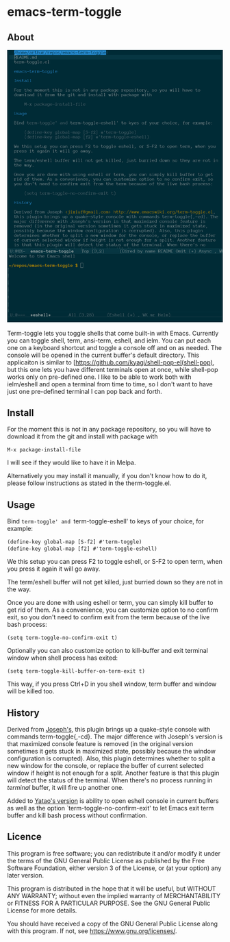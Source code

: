 # emacs-term-toggle

## About

![Screenshot:](term-toggle.png)

Term-toggle lets you toggle shells that come built-in with Emacs. Currently you can toggle shell, term, ansi-term, eshell, and ielm. You can put each one on a keyboard shortcut and toggle a console off and on as needed. The console will be
opened in the current buffer's default directory. This applicaiton is similar to [https://github.com/kyagi/shell-pop-el(shell-pop), but this one lets you have different terminals open at once, while shell-pop works only on pre-defined
one. I like to be able to work both with ielm/eshell and open a terminal from time to time, so I don't want to have just one pre-defined terminal I can pop back and forth.

## Install

For the moment this is not in any package repository, so you will have to download it from the git and install with package with

    M-x package-install-file

I will see if they would like to have it in Melpa.

Alternatively you may install it manually, if you don't know how to do it, please follow instructions as stated in the therm-toggle.el.

## Usage

Bind `term-toggle' and `term-toggle-eshell' to keys of your choice, for example:

    (define-key global-map [S-f2] #'term-toggle)
    (define-key global-map [f2] #'term-toggle-eshell)

We this setup you can press F2 to toggle eshell, or S-F2 to open term, when you press it again it will go away.

The term/eshell buffer will not get killed, just burried down so they are not in the way.

Once you are done with using eshell or term, you can simply kill buffer to get rid of them. As a convenience, you can customize option to no confirm exit, so you don't need to confirm exit from the term because of the live bash process:

    (setq term-toggle-no-confirm-exit t)

Optionally you can also customize option to kill-buffer and exit terminal window when shell process has exited:

    (setq term-toggle-kill-buffer-on-term-exit t)

This way, if you press Ctrl+D in you shell window, term buffer and window will be killed too.

## History

Derived from [Joseph's](https://www.emacswiki.org/emacs/term-toggle.el), this plugin brings up a quake-style console with commands term-toggle{,-cd}. The major difference with Joseph's version is that maximized console feature is removed
(in the original version sometimes it gets stuck in maximized state, possibly because the window configuration is corrupted). Also, this plugin determines whether to split a new window for the console, or replace the buffer of current
selected window if height is not enough for a split. Another feature is that this plugin will detect the status of the terminal. When there's no process running in *terminal* buffer, it will fire up another one.

Added to [Yatao's version](https://github.com/v-yadli/emacs-term-toggle) is ability to open eshell console in current buffers as well as the option `term-toggle-no-confirm-exit' to let Emacs exit term buffer and kill bash process without confirmation.

## Licence
  
This program is free software; you can redistribute it and/or modify it under the terms of the GNU General Public License as published by the Free Software Foundation, either version 3 of the License, or (at your option) any later version.

This program is distributed in the hope that it will be useful, but WITHOUT ANY WARRANTY; without even the implied warranty of MERCHANTABILITY or FITNESS FOR A PARTICULAR PURPOSE. See the GNU General Public License for more details.

You should have received a copy of the GNU General Public License along with this program. If not, see https://www.gnu.org/licenses/.

